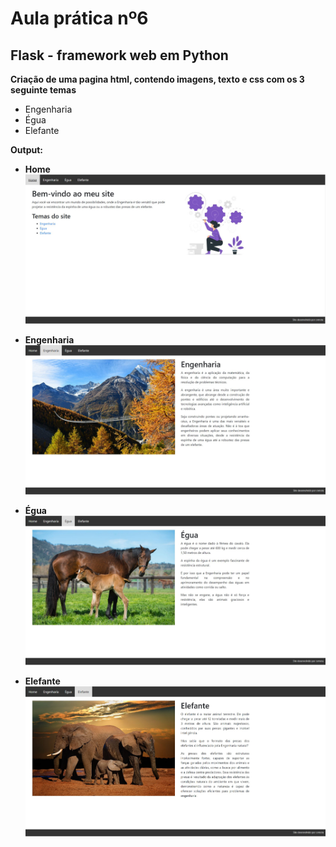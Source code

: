 # Aula prática nº6
## Flask - framework web em Python

**Criação de uma pagina html, contendo imagens, texto e css com os 3 seguinte temas**
- Engenharia
- Égua
- Elefante

**Output:**
- **Home**
![home](https://github.com/cvmota/plneb-2223/blob/main/TPC6/output/home.jpg)

- **Engenharia**
![engenharia](https://github.com/cvmota/plneb-2223/blob/main/TPC6/output/engenharia.jpg)

- **Égua**
![egua](https://github.com/cvmota/plneb-2223/blob/main/TPC6/output/egua.jpg)

- **Elefante**
![elefante](https://github.com/cvmota/plneb-2223/blob/main/TPC6/output/elefante.jpg)